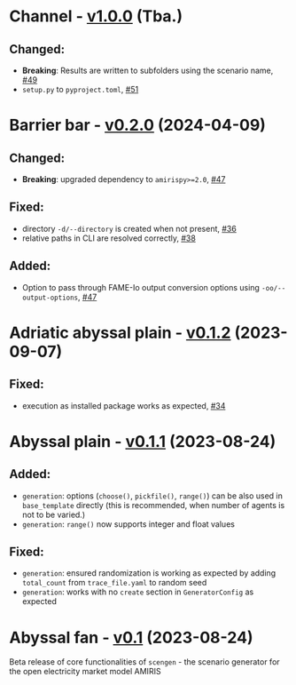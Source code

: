 <!-- SPDX-FileCopyrightText: 2024 German Aerospace Center <amiris@dlr.de>

SPDX-License-Identifier: CC0-1.0 -->

# Channel - [v1.0.0](https://github.com/FEAT-ML/scengen/releases/tag/v1.0.0) (Tba.)
## Changed:
* **Breaking**: Results are written to subfolders using the scenario name, [#49](https://github.com/FEAT-ML/scengen/issues/49)
* `setup.py` to `pyproject.toml`, [#51](https://github.com/FEAT-ML/scengen/issues/51)

# Barrier bar - [v0.2.0](https://github.com/FEAT-ML/scengen/releases/tag/v0.2.0) (2024-04-09)
## Changed:
* **Breaking**: upgraded dependency to `amirispy>=2.0`, [#47](https://github.com/FEAT-ML/scengen/issues/47)

## Fixed:
* directory `-d/--directory` is created when not present, [#36](https://github.com/FEAT-ML/scengen/issues/36)
* relative paths in CLI are resolved correctly, [#38](https://github.com/FEAT-ML/scengen/issues/38)

## Added:
* Option to pass through FAME-Io output conversion options using `-oo/--output-options`, [#47](https://github.com/FEAT-ML/scengen/issues/47)

# Adriatic abyssal plain - [v0.1.2](https://github.com/FEAT-ML/scengen/releases/tag/v0.1.2) (2023-09-07)
## Fixed:
* execution as installed package works as expected, [#34](https://github.com/FEAT-ML/scengen/issues/34)

# Abyssal plain - [v0.1.1](https://github.com/FEAT-ML/scengen/releases/tag/v0.1.1) (2023-08-24)
## Added: 
* `generation`: options (`choose()`, `pickfile()`, `range()`) can be also used in `base_template` directly (this is recommended, when number of agents is not to be varied.)
* `generation`: `range()` now supports integer and float values

## Fixed:
* `generation`: ensured randomization is working as expected by adding `total_count` from `trace_file.yaml` to random seed
* `generation`: works with no `create` section in `GeneratorConfig` as expected

# Abyssal fan - [v0.1](https://github.com/FEAT-ML/scengen/releases/tag/v0.1) (2023-08-24)
Beta release of core functionalities of `scengen` - the scenario generator for the open electricity market model AMIRIS
